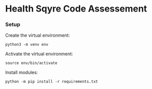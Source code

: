 # Health Sqyre Code Assessement

### Setup

Create the virtual environment: 
```
python3 -m venv env
```

Activate the virtual environment:
```
source env/bin/activate
```

Install modules:
```
python -m pip install -r requirements.txt
```


